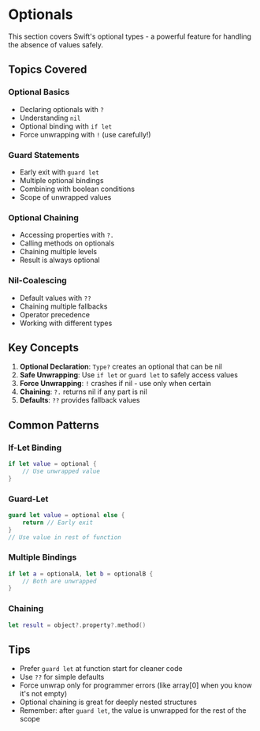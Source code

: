 # Optionals

This section covers Swift's optional types - a powerful feature for handling the absence of values safely.

## Topics Covered

### Optional Basics
- Declaring optionals with `?`
- Understanding `nil`
- Optional binding with `if let`
- Force unwrapping with `!` (use carefully!)

### Guard Statements
- Early exit with `guard let`
- Multiple optional bindings
- Combining with boolean conditions
- Scope of unwrapped values

### Optional Chaining
- Accessing properties with `?.`
- Calling methods on optionals
- Chaining multiple levels
- Result is always optional

### Nil-Coalescing
- Default values with `??`
- Chaining multiple fallbacks
- Operator precedence
- Working with different types

## Key Concepts

1. **Optional Declaration**: `Type?` creates an optional that can be nil
2. **Safe Unwrapping**: Use `if let` or `guard let` to safely access values
3. **Force Unwrapping**: `!` crashes if nil - use only when certain
4. **Chaining**: `?.` returns nil if any part is nil
5. **Defaults**: `??` provides fallback values

## Common Patterns

### If-Let Binding
```swift
if let value = optional {
    // Use unwrapped value
}
```

### Guard-Let
```swift
guard let value = optional else {
    return // Early exit
}
// Use value in rest of function
```

### Multiple Bindings
```swift
if let a = optionalA, let b = optionalB {
    // Both are unwrapped
}
```

### Chaining
```swift
let result = object?.property?.method()
```

## Tips

- Prefer `guard let` at function start for cleaner code
- Use `??` for simple defaults
- Force unwrap only for programmer errors (like array[0] when you know it's not empty)
- Optional chaining is great for deeply nested structures
- Remember: after `guard let`, the value is unwrapped for the rest of the scope